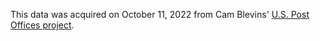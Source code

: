This data was acquired on October 11, 2022 from Cam Blevins' [U.S. Post Offices project](https://github.com/cblevins/us-post-offices).
